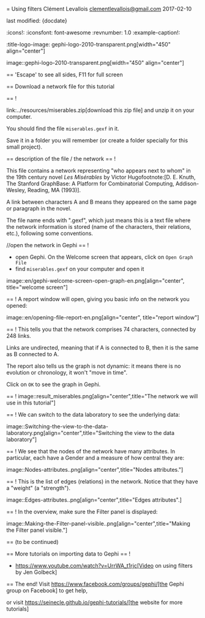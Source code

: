 = Using filters
Clément Levallois <clementlevallois@gmail.com>
2017-02-10

last modified: {docdate}

:icons!:
:iconsfont:   font-awesome
:revnumber: 1.0
:example-caption!:

:title-logo-image: gephi-logo-2010-transparent.png[width="450" align="center"]

image::gephi-logo-2010-transparent.png[width="450" align="center"]

== 'Escape' to see all sides, F11 for full screen

== Download a network file for this tutorial

== !

link:../resources/miserables.zip[download this zip file] and unzip it on your computer.

You should find the file `miserables.gexf` in it.

Save it in a folder you will remember (or create a folder specially for this small project).

== description of the file / the network
== !

This file contains a network representing "who appears next to whom" in the 19th century novel _Les Misérables_ by Victor Hugofootnote:[D. E. Knuth, The Stanford GraphBase: A Platform for Combinatorial Computing, Addison-Wesley, Reading, MA (1993)].

A link between characters A and B means they appeared on the same page or paragraph in the novel.

The file name ends with ".gexf", which just means this is a text file where the network information is stored (name of the characters, their relations, etc.), following some conventions.


//open the network in Gephi
== !
- open Gephi. On the Welcome screen that appears,  click on `Open Graph File`
- find `miserables.gexf` on your computer and open it

image::en/gephi-welcome-screen-open-graph-en.png[align="center", title="welcome screen"]


== !
A report window will open, giving you basic info on the network you opened:

image::en/opening-file-report-en.png[align="center", title="report window"]

== !
This tells you that the network comprises 74 characters, connected by 248 links.

Links are undirected, meaning that if A is connected to B, then it is the same as B connected to A.

The report also tells us the graph is not dynamic: it means there is no evolution or chronology, it won't "move in time".

Click on `OK` to see the graph in Gephi.

== !
image::result_miserables.png[align="center",title="The network we will use in this tutorial"]

== !
We can switch to the data laboratory to see the underlying data:

image::Switching-the-view-to-the-data-laboratory.png[align="center",title="Switching the view to the data laboratory"]


== !
We see that the nodes of the network have many attributes. In particular, each have a Gender and a measure of how central they are:

image::Nodes-attributes..png[align="center",title="Nodes attributes."]

== !
This is the list of edges (relations) in the network. Notice that they have a "weight" (a "strength").

image::Edges-attributes..png[align="center",title="Edges attributes".]


== !
In the overview, make sure the Filter panel is displayed:

image::Making-the-Filter-panel-visible..png[align="center",title="Making the Filter panel visible."]






== (to be continued)


== More tutorials on importing data to Gephi
== !

- https://www.youtube.com/watch?v=UrrWA_t1rjc[Video on using filters by Jen Golbeck]


== The end!
Visit https://www.facebook.com/groups/gephi/[the Gephi group on Facebook] to get help,

or visit https://seinecle.github.io/gephi-tutorials/[the website for more tutorials]
